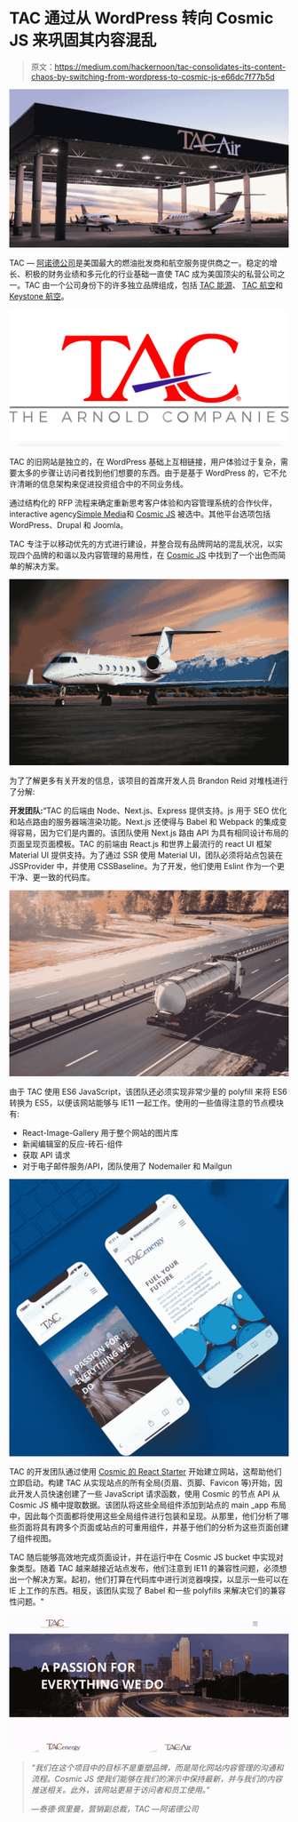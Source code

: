 # TAC 通过从 WordPress 转向 Cosmic JS 来巩固其内容混乱

> 原文：<https://medium.com/hackernoon/tac-consolidates-its-content-chaos-by-switching-from-wordpress-to-cosmic-js-e66dc7f77b5d>

![](img/cec0dc297188bec732e32cca60e871a0.png)

TAC — [阿诺德公司](https://thearnoldcos.com/)是美国最大的燃油批发商和航空服务提供商之一。稳定的增长、积极的财务业绩和多元化的行业基础一直使 TAC 成为美国顶尖的私营公司之一。TAC 由一个公司身份下的许多独立品牌组成，包括 [TAC 能源](https://thearnoldcos.com/tac-energy)、 [TAC 航空](https://thearnoldcos.com/tac-air)和 [Keystone 航空](https://thearnoldcos.com/keystone-aviation)。

![](img/c308bccce717646aa2f5dfc219a8b16b.png)

TAC 的旧网站是独立的，在 WordPress 基础上互相链接，用户体验过于复杂，需要太多的步骤让访问者找到他们想要的东西。由于是基于 WordPress 的，它不允许清晰的信息架构来促进投资组合中的不同业务线。

通过结构化的 RFP 流程来确定重新思考客户体验和内容管理系统的合作伙伴，interactive agency[Simple Media](https://simplemedia.co/)和 [Cosmic JS](https://cosmicjs.com) 被选中。其他平台选项包括 WordPress、Drupal 和 Joomla。

TAC 专注于以移动优先的方式进行建设，并整合现有品牌网站的混乱状况，以实现四个品牌的和谐以及内容管理的易用性，在 [Cosmic JS](https://cosmicjs.com) 中找到了一个出色而简单的解决方案。

![](img/c09fa121db3abd7a523fc10da2dc7783.png)

为了了解更多有关开发的信息，该项目的首席开发人员 Brandon Reid 对堆栈进行了分解:

**开发团队:**“TAC 的后端由 Node、Next.js、Express 提供支持。js 用于 SEO 优化和站点路由的服务器端渲染功能。Next.js 还使得与 Babel 和 Webpack 的集成变得容易，因为它们是内置的。该团队使用 Next.js 路由 API 为具有相同设计布局的页面呈现页面模板。TAC 的前端由 React.js 和世界上最流行的 react UI 框架 Material UI 提供支持。为了通过 SSR 使用 Material UI，团队必须将站点包装在 JSSProvider 中，并使用 CSSBaseline。为了开发，他们使用 Eslint 作为一个更干净、更一致的代码库。

![](img/fe17923f139eca1eab09bef8bde4e269.png)

由于 TAC 使用 ES6 JavaScript，该团队还必须实现非常少量的 polyfill 来将 ES6 转换为 ES5，以便该网站能够与 IE11 一起工作。使用的一些值得注意的节点模块有:

*   React-Image-Gallery 用于整个网站的图片库
*   新闻编辑室的反应-砖石-组件
*   获取 API 请求
*   对于电子邮件服务/API，团队使用了 Nodemailer 和 Mailgun

![](img/f3e333c53fb1d95ad7b1ec657a38ac3f.png)

TAC 的开发团队通过使用 [Cosmic 的 React Starter](https://github.com/cosmicjs/react-starter) 开始建立网站，这帮助他们立即启动。构建 TAC 从实现站点的所有全局(页眉、页脚、Favicon 等)开始，因此开发人员快速创建了一些 JavaScript 请求函数，使用 Cosmic 的节点 API 从 Cosmic JS 桶中提取数据。该团队将这些全局组件添加到站点的 main _app 布局中，因此每个页面都将使用这些全局组件进行包装和呈现。从那里，他们分析了哪些页面将具有跨多个页面或站点的可重用组件，并基于他们的分析为这些页面创建了组件视图。

TAC 随后能够高效地完成页面设计，并在运行中在 Cosmic JS bucket 中实现对象类型。随着 TAC 越来越接近站点发布，他们注意到 IE11 的兼容性问题，必须想出一个解决方案。起初，他们打算在代码库中进行浏览器嗅探，以显示一些可以在 IE 上工作的东西。相反，该团队实现了 Babel 和一些 polyfills 来解决它们的兼容性问题。"

![](img/2db11db1529d27d7bf2229a4526bc892.png)

> *“我们在这个项目中的目标不是重塑品牌，而是简化网站内容管理的沟通和流程。Cosmic JS 使我们能够在我们的演示中保持最新，并与我们的内容推送相关。此外，该网站更易于访问者和员工使用。”*
> 
> *—泰德·佩里曼，营销副总裁，TAC —阿诺德公司*